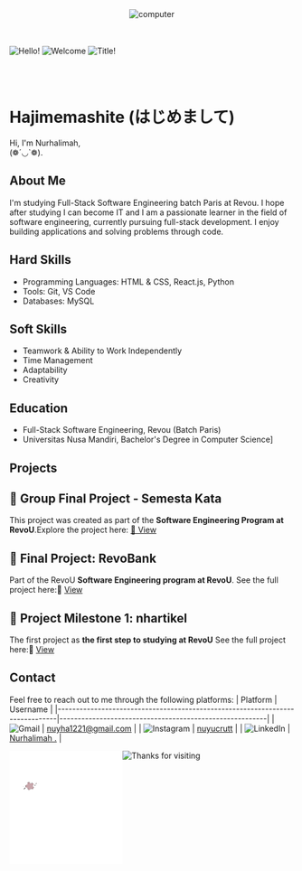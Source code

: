 <div align="center" >
  <img alt="computer" width="1000px" src="Untitled design.gif">
</div> <br><br>

![Hello!](https://readme-typing-svg.demolab.com?font=Fira+Code&size=50&pause=500&color=8D750&vCenter=true&random=false&width=700&height=80&lines=Hello+I'm+Nuy!)
![Welcome](https://readme-typing-svg.demolab.com?font=Fira+Code&size=80&pause=500&color=820790&vCenter=true&random=false&width=350&height=80&lines=Welcome)
![Title!](https://readme-typing-svg.demolab.com?font=Fira+Code&size=30&pause=500&color=8D750&vCenter=true&random=false&width=700&height=80&lines=Junior+Full-Stack+Software+Engineering!)





<br><br>
<h1 align="left">Hajimemashite (はじめまして)</h1>

Hi, I'm Nurhalimah,  <br> (❁´◡`❁).
<br>

## About Me
I'm studying Full-Stack Software Engineering batch Paris at Revou. I hope after studying I can become IT and I am a passionate learner in the field of software engineering, currently pursuing full-stack development. I enjoy building applications and solving problems through code.

## Hard Skills
- Programming Languages: HTML & CSS, React.js, Python
- Tools: Git, VS Code
- Databases: MySQL

## Soft Skills
- Teamwork & Ability to Work Independently
- Time Management
- Adaptability
- Creativity

## Education
- Full-Stack Software Engineering, Revou (Batch Paris)
- Universitas Nusa Mandiri, Bachelor's Degree in Computer Science]


## Projects
## 📂 Group Final Project - Semesta Kata
This project was created as part of the **Software Engineering Program at RevoU**.Explore the project here: [🔗 View ](https://drive.google.com/file/d/15QxDIf0uOh-V-vT0suLzw5R73Y_vd0vO/view?usp=sharing)
## 📂 Final Project: RevoBank
Part of the RevoU **Software Engineering program at RevoU**.
See the full project here:🔗 [View](https://github.com/nuyucrutt/RevoBank)
## 📂 Project Milestone 1: nhartikel
The first project as **the first step to studying at RevoU**
See the full project here:🔗 [View](https://nhartikel.my.id/)

## Contact
Feel free to reach out to me through the following platforms:
| Platform                                                                     | Username                                                |
|------------------------------------------------------------------------------|---------------------------------------------------------|
| ![Gmail](https://img.shields.io/badge/Gmail-D14836?logo=gmail&logoColor=white) | [nuyha1221@gmail.com](mailto:nuyha1221@gmail.com) |
| ![Instagram](https://img.shields.io/badge/Instagram-E4405F?logo=instagram&logoColor=white) | [nuyucrutt](https://www.instagram.com/nuyucrutt/)      |
| ![LinkedIn](https://img.shields.io/badge/LinkedIn-0077B5?logo=linkedin&logoColor=white)  | [Nurhalimah .](https://www.linkedin.com/in/nurhalimah-9304521b0/)        |


<img alt="Logo" width="200px" align="left" src="NH-unscreen.gif" >

<img height="90px" color="B7A3E3" alt="Thanks for visiting" width="800px" src="https://raw.githubusercontent.com/BrunnerLivio/brunnerlivio/master/images/marquee.svg" /> <br />


